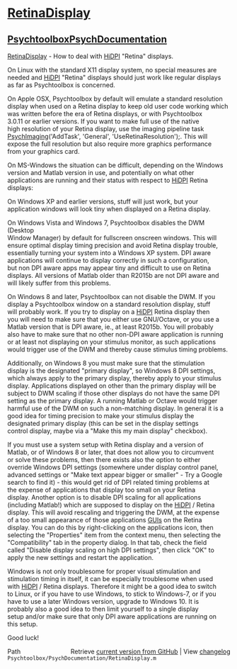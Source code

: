# [RetinaDisplay](RetinaDisplay)
## [Psychtoolbox](Psychtoolbox)[PsychDocumentation](PsychDocumentation)

[RetinaDisplay](RetinaDisplay) - How to deal with [HiDPI](HiDPI) "Retina" displays.  
  
On Linux with the standard X11 display system, no special measures are  
needed and [HiDPI](HiDPI) "Retina" displays should just work like regular displays  
as far as Psychtoolbox is concerned.  
  
On Apple OSX, Psychtoolbox by default will emulate a standard resolution  
display when used on a Retina display to keep old user code working which  
was written before the era of Retina displays, or with Psychtoolbox  
3.0.11 or earlier versions. If you want to make full use of the native  
high resolution of your Retina display, use the imaging pipeline task  
[PsychImaging](PsychImaging)('AddTask', 'General', 'UseRetinaResolution');. This will  
expose the full resolution but also require more graphics performance  
from your graphics card.  
  
On MS-Windows the situation can be difficult, depending on the Windows  
version and Matlab version in use, and potentially on what other  
applications are running and their status with respect to [HiDPI](HiDPI) Retina  
displays:  
  
On Windows XP and earlier versions, stuff will just work, but your  
application windows will look tiny when displayed on a Retina display.  
  
On Windows Vista and Windows 7, Psychtoolbox disables the DWM (Desktop  
Window Manager) by default for fullscreen onscreen windows. This will  
ensure optimal display timing precision and avoid Retina display trouble,  
essentially turning your system into a Windows XP system. DPI aware  
applications will continue to display correctly in such a configuration,  
but non DPI aware apps may appear tiny and difficult to use on Retina  
displays. All versions of Matlab older than R2015b are not DPI aware and  
will likely suffer from this problems.  
  
On Windows 8 and later, Psychtoolbox can not disable the DWM. If you  
display a Psychtoolbox window on a standard resolution display, stuff  
will probably work. If you try to display on a [HiDPI](HiDPI) Retina display then  
you will need to make sure that you either use GNU/Octave, or you use a  
Matlab version that is DPI aware, ie., at least R2015b. You will probably  
also have to make sure that no other non-DPI aware application is running  
or at least not displaying on your stimulus monitor, as such applications  
would trigger use of the DWM and thereby cause stimulus timing problems.  
  
Additionally, on Windows 8 you must make sure that the stimulation  
display is the designated "primary display", so Windows 8 DPI settings,  
which always apply to the primary display, thereby apply to your stimulus  
display. Applications displayed on other than the primary display will be  
subject to DWM scaling if those other displays do not have the same DPI  
setting as the primary display. A running Matlab or Octave would trigger  
harmful use of the DWM on such a non-matching display. In general it is a  
good idea for timing precision to make your stimulus display the  
designated primary display (this can be set in the display settings  
control display, maybe via a "Make this my main display" checkbox).  
  
If you must use a system setup with Retina display and a version of  
Matlab, or of Windows 8 or later, that does not allow you to circumvent  
or solve these problems, then there exists also the option to either  
override Windows DPI settings (somewhere under display control panel,  
advanced settings or "Make text appear bigger or smaller" - Try a Google  
search to find it) - this would get rid of DPI related timing problems at  
the expense of applications that display too small on your Retina  
display. Another option is to disable DPI scaling for all applications  
(including Matlab!) which are supposed to display on the [HiDPI](HiDPI) / Retina  
display. This will avoid rescaling and triggering the DWM, at the expense  
of a too small appearance of those applications [GUIs](GUIs) on the Retina  
display. You can do this by right-clicking on the applications icon, then  
selecting the "Properties" item from the context menu, then selecting the  
"Compatibility" tab in the property dialog. In that tab, check the field  
called "Disable display scaling on high DPI settings", then click "OK" to  
apply the new settings and restart the application.  
  
Windows is not only troublesome for proper visual stimulation and  
stimulation timing in itself, it can be especially troublesome when used  
with [HiDPI](HiDPI) / Retina displays. Therefore it might be a good idea to switch  
to Linux, or if you have to use Windows, to stick to Windows-7, or if you  
have to use a later Windows version, upgrade to Windows 10. It is  
probably also a good idea to then limit yourself to a single display  
setup and/or make sure that only DPI aware applications are running on  
this setup.  
  
Good luck!  
  




<div class="code_header" style="text-align:right;">
  <span style="float:left;">Path&nbsp;&nbsp;</span> <span class="counter">Retrieve <a href=
  "https://raw.github.com/Psychtoolbox-3/Psychtoolbox-3/beta/Psychtoolbox/PsychDocumentation/RetinaDisplay.m">current version from GitHub</a> | View <a href=
  "https://github.com/Psychtoolbox-3/Psychtoolbox-3/commits/beta/Psychtoolbox/PsychDocumentation/RetinaDisplay.m">changelog</a></span>
</div>
<div class="code">
  <code>Psychtoolbox/PsychDocumentation/RetinaDisplay.m</code>
</div>

